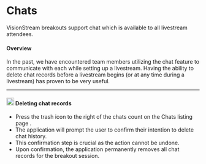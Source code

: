# Chats
VisionStream breakouts support chat which is available to all livestream attendees.
#### Overview
In the past, we have encountered team members utilizing the chat feature to communicate with each while setting up a livestream.
Having the ability to delete chat records before a livestream begins (or at any time during a livestream) has proven to be very useful.

---

#### <img src="https://raw.githubusercontent.com/FortAwesome/Font-Awesome/6.x/svgs/solid/trash.svg" width="20" height="20"> Deleting chat records

* Press the trash icon to the right of the chats count on the Chats listing page .
* The application will prompt the user to confirm their intention to delete chat history.
* This confirmation step is crucial as the action cannot be undone.
* Upon confirmation, the application permanently removes all chat records for the breakout session.
